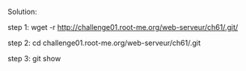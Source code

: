 
Solution:

step 1: wget -r http://challenge01.root-me.org/web-serveur/ch61/.git/ 

step 2: cd challenge01.root-me.org/web-serveur/ch61/.git	

step 3: git show							

